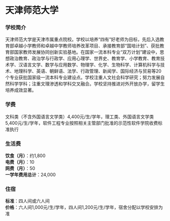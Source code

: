 # 天津师范大学
### 学校简介
天津师范大学是天津市属重点院校。学校以培养“四有”好老师为目标，先后入选教育部卓越小学教师和卓越中学教师培养改革项目、承接教育部“国培计划”、获批教育部国家教师发展协同创新实验基地。在国家一流本科专业“双万计划”建设中，思想政治教育、政治学与行政学、应用心理学、世界史、教育学、小学教育、教育技术学、汉语言文学、数学与应用数学、物理学、化学、生物科学、计算机科学与技术、地理科学、英语、朝鲜语、法学、行政管理、新闻学、国际经济与贸易等20个专业获批国家级一流本科专业建设点。学校注重人文社会科学研究；努力发展自然科学学科；注重文理渗透和学科交叉融合。学校坚持推进对外开放办学，留学生培养成效显著。

### 学费
文科类（不含外国语言文学类）4,400元/生/学年，理工类、外国语言文学类5,400元/生/学年，软件工程专业按照相关主管部门批准的示范性软件学院收费标准执行

### 生活费
**饮食（月）**：约1,800  
**电费（月）**：10  
**网费（月）**：50  
**一学年费用总计**：24,000  

### 住宿
**标准**：四人间或六人间  
**价格**：六人间1,000元/生/学年，四人间1,200元/生/学年，宿舍分配以学校安排为准  
